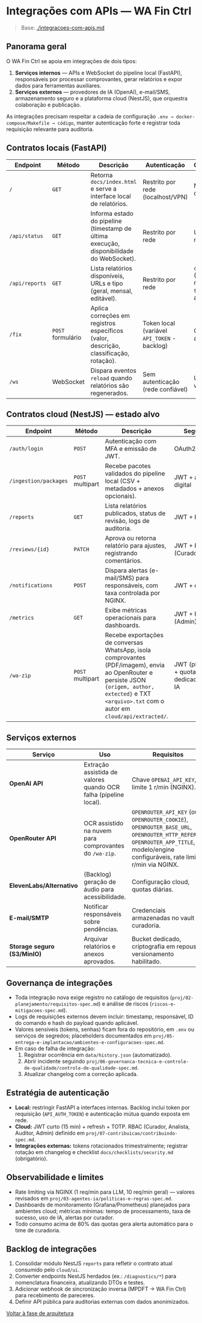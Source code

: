 <!-- proj/01-arquitetura/integracoes-com-apis-spec.md -->
# Integrações com APIs — WA Fin Ctrl

> Base: [./integracoes-com-apis.md](./integracoes-com-apis.md)

## Panorama geral
O WA Fin Ctrl se apoia em integrações de dois tipos:

1. **Serviços internos** — APIs e WebSocket do pipeline local (FastAPI), responsáveis por processar comprovantes, gerar relatórios e expor dados para ferramentas auxiliares.
2. **Serviços externos** — provedores de IA (OpenAI), e-mail/SMS, armazenamento seguro e a plataforma cloud (NestJS), que orquestra colaboração e publicação.

As integrações precisam respeitar a cadeia de configuração `.env → docker-compose/Makefile → código`, manter autenticação forte e registrar toda requisição relevante para auditoria.

## Contratos locais (FastAPI)
| Endpoint | Método | Descrição | Autenticação | Consumidores |
| --- | --- | --- | --- | --- |
| `/` | `GET` | Retorna `docs/index.html` e serve a interface local de relatórios. | Restrito por rede (localhost/VPN) | Navegador do curador |
| `/api/status` | `GET` | Informa estado do pipeline (timestamp de última execução, disponibilidade do WebSocket). | Restrito por rede | UI local, monitoramento |
| `/api/reports` | `GET` | Lista relatórios disponíveis, URLs e tipo (geral, mensal, editável). | Restrito por rede | `cloud/ui` (dashboard de relatórios), scripts de auditoria |
| `/fix` | `POST` formulário | Aplica correções em registros específicos (valor, descrição, classificação, rotação). | Token local (variável `API_TOKEN` - backlog) | CLI web/cloud, automações |
| `/ws` | WebSocket | Dispara eventos `reload` quando relatórios são regenerados. | Sem autenticação (rede confiável) | UI local, watchers |

## Contratos cloud (NestJS) — estado alvo
| Endpoint | Método | Descrição | Segurança |
| --- | --- | --- | --- |
| `/auth/login` | `POST` | Autenticação com MFA e emissão de JWT. | OAuth2 + totp |
| `/ingestion/packages` | `POST` multipart | Recebe pacotes validados do pipeline local (CSV + metadados + anexos opcionais). | JWT + assinatura digital |
| `/reports` | `GET` | Lista relatórios publicados, status de revisão, logs de auditoria. | JWT + RBAC |
| `/reviews/{id}` | `PATCH` | Aprova ou retorna relatório para ajustes, registrando comentários. | JWT + RBAC (Curador/MPDFT) |
| `/notifications` | `POST` | Dispara alertas (e-mail/SMS) para responsáveis, com taxa controlada por NGINX. | JWT + quotas |
| `/metrics` | `GET` | Exibe métricas operacionais para dashboards. | JWT + RBAC (Admin) |
| `/wa-zip` | `POST` multipart | Recebe exportações de conversas WhatsApp, isola comprovantes (PDF/imagem), envia ao OpenRouter e persiste JSON `{origem, author, extected}` e TXT `<arquivo>.txt` com o autor em `cloud/api/extracted/`. | JWT (planejado) + quotas dedicadas para IA |

## Serviços externos
| Serviço | Uso | Requisitos | Notas |
| --- | --- | --- | --- |
| **OpenAI API** | Extração assistida de valores quando OCR falha (pipeline local). | Chave `OPENAI_API_KEY`, limite 1 r/min (NGINX). | Texto enviado deve ser minimizado; prompt registrado em `docs/reports/` |
| **OpenRouter API** | OCR assistido na nuvem para comprovantes do `/wa-zip`. | `OPENROUTER_API_KEY` (ou `OPENROUTER_COOKIE`), `OPENROUTER_BASE_URL`, `OPENROUTER_HTTP_REFERER`, `OPENROUTER_APP_TITLE`, modelo/engine configuráveis, rate limit 1 r/min via NGINX. | Respostas salvas em `cloud/api/extracted/*.json`; prompt inclui contexto do autor enviado e deve permanecer alinhado a `proj/02-design/componentes-spec.md`. |
| **ElevenLabs/Alternativo** | (Backlog) geração de áudio para acessibilidade. | Configuração cloud, quotas diárias. | Desabilitado por padrão nesta release |
| **E-mail/SMTP** | Notificar responsáveis sobre pendências. | Credenciais armazenadas no vault da curadoria. | Utilizar mensagens templated documentadas em `proj/06-ux-brand/` |
| **Storage seguro (S3/MinIO)** | Arquivar relatórios e anexos aprovados. | Bucket dedicado, criptografia em repouso, versionamento habilitado. | Conexões TLS obrigatórias |

## Governança de integrações
- Toda integração nova exige registro no catálogo de requisitos (`proj/02-planejamento/requisitos-spec.md`) e análise de riscos (`riscos-e-mitigacoes-spec.md`).
- Logs de requisições externos devem incluir: timestamp, responsável, ID do comando e hash do payload quando aplicável.
- Valores sensíveis (tokens, senhas) ficam fora do repositório, em `.env` ou serviços de segredos; placeholders documentados em `proj/05-entrega-e-implantacao/ambientes-e-configuracoes-spec.md`.
- Em caso de falha de integração:
  1. Registrar ocorrência em `data/history.json` (automatizado).
  2. Abrir incidente seguindo `proj/06-governanca-tecnica-e-controle-de-qualidade/controle-de-qualidade-spec.md`.
  3. Atualizar changelog com a correção aplicada.

## Estratégia de autenticação
- **Local:** restringir FastAPI a interfaces internas. Backlog inclui token por requisição (`API_AUTH_TOKEN`) e autenticação mútua quando exposta em rede.
- **Cloud:** JWT curto (15 min) + refresh + TOTP. RBAC (Curador, Analista, Auditor, Admin) definido em `proj/07-contribuicao/contribuindo-spec.md`.
- **Integrações externas:** tokens rotacionados trimestralmente; registrar rotação em changelog e checklist `docs/checklists/security.md` (obrigatório).

## Observabilidade e limites
- Rate limiting via NGINX (1 req/min para LLM, 10 req/min geral) — valores revisados em `proj/03-agentes-ia/politicas-e-regras-spec.md`.
- Dashboards de monitoramento (Grafana/Prometheus) planejados para ambientes cloud; métricas mínimas: tempo de processamento, taxa de sucesso, uso de IA, alertas por curador.
- Todo consumo acima de 80% das quotas gera alerta automático para o time de curadoria.

## Backlog de integrações
1. Consolidar módulo NestJS `reports` para refletir o contrato atual consumido pelo `cloud/ui`.
2. Converter endpoints NestJS herdados (ex.: `/diagnostics/*`) para nomenclatura financeira, atualizando DTOs e testes.
3. Adicionar webhook de sincronização inversa (MPDFT → WA Fin Ctrl) para recebimento de pareceres.
4. Definir API pública para auditorias externas com dados anonimizados.

[Voltar à fase de arquitetura](README-spec.md)
